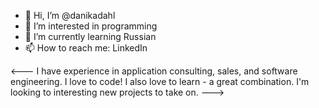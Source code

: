 - 👋 Hi, I’m @danikadahl
- 👀 I’m interested in programming
- 🌱 I’m currently learning Russian
- 📫 How to reach me: LinkedIn

<---
I have experience in application consulting, sales, and software engineering. I love to code! I also love to learn - a great combination. I'm looking to interesting new projects to take on.
--->
